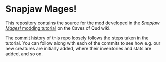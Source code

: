 # Snapjaw Mages!

This repository contains the source for the mod developed in the
[_Snapjaw Mages!_ modding tutorial](https://wiki.cavesofqud.com/wiki/Modding:Snapjaw_Mages_tutorial)
on the Caves of Qud wiki.

The [commit history](https://github.com/TrashMonks/Snapjaw-Mages/commits/main)
of this repo loosely follows the steps taken in the tutorial. You can follow
along with each of the commits to see how e.g. our new creatures are initially
added, where their inventories and stats are added, and so on.
